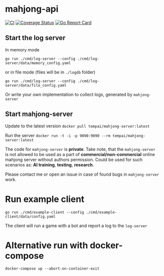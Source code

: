 # mahjong-api

[![CI](https://github.com/dnovikoff/mahjong-api/workflows/CI/badge.svg?branch=master&event=push)](https://github.com/dnovikoff/mahjong-api/actions?query=workflow%3ACI)
[![Coverage Status](https://img.shields.io/codecov/c/github/dnovikoff/mahjong-api.svg)](https://codecov.io/gh/dnovikoff/mahjong-api)
[![Go Report Card](https://goreportcard.com/badge/github.com/dnovikoff/mahjong-api)](https://goreportcard.com/report/github.com/dnovikoff/mahjong-api)

## Start the log server
In memory mode

`go run ./cmd/log-server --config ./cmd/log-server/data/memory_config.yaml`

or in file mode (files will be in `./logdb` folder)

`go run ./cmd/log-server --config ./cmd/log-server/data/file_config.yaml`

Or write your own implementation to collect logs, generated by `mahjong-server`

## Start mahjong-server
Update to the latest version
`docker pull tempai/mahjong-server:latest`

Run the server
`docker run -t -i -p 9090:9090 --rm tempai/mahjong-server:latest`

The code for `mahjong-server` is **private**. Take note, that the `mahjong-server` 
is not allowed to be used as a part of **commercial/non-commercial**
online mahjong server without authors permission.
Could be used for such scenarios as: **AI training**, **testing**, **research**.

Please contact me or open an issue in case of found bugs in `mahjong-server` work.

#  Run example client
`go run ./cmd/example-client --config ./cmd/example-client/data/config.yaml`

The client will run a game with a bot and report a log to the `log-server`

# Alternative run with docker-compose
`docker-compose up --abort-on-container-exit`
